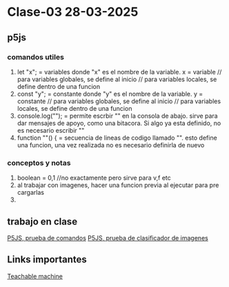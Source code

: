 # Clase-03 28-03-2025

## p5js
### comandos utiles
1. let "x"; = variables donde "x" es el nombre de la variable. x = variable // para variables globales, se define al inicio // para variables locales, se define dentro de una funcion
2. const "y"; = constante donde "y" es el nombre de la variable. y = constante // para variables globales, se define al inicio // para variables locales, se define dentro de una funcion
3. console.log(""); = permite escrbir "" en la consola de abajo. sirve para dar mensajes de apoyo, como una bitacora. Si algo ya esta definido, no es necesario escribir ""
4. function ""() { = secuencia de lineas de codigo llamado "". esto define una funcion, una vez realizada no es necesario definirla de nuevo

### conceptos y notas
1. boolean = 0,1 //no exactamente pero sirve para v,f etc
2. al trabajar con imagenes, hacer una funcion previa al ejecutar para pre cargarlas
3. 

## trabajo en clase

[P5JS, prueba de comandos](https://editor.p5js.org/francisco.morande/sketches/zNkYUIiqS)
[P5JS, prueba de clasificador de imagenes](https://editor.p5js.org/francisco.morande/sketches/5TtWHqwk4)

## Links importantes
[Teachable machine](https://teachablemachine.withgoogle.com/)
